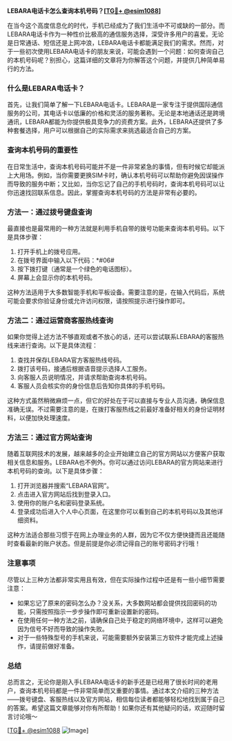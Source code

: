 **LEBARA电话卡怎么查询本机号码？[[TG💪+ @esim1088](https://t.me/s/esim1088)]**

在当今这个高度信息化的时代，手机已经成为了我们生活中不可或缺的一部分。而LEBARA电话卡作为一种性价比极高的通信服务选择，深受许多用户的喜爱。无论是日常通话、短信还是上网冲浪，LEBARA电话卡都能满足我们的需求。然而，对于一些初次使用LEBARA电话卡的朋友来说，可能会遇到一个问题：如何查询自己的本机号码呢？别担心，这篇详细的文章将为你解答这个问题，并提供几种简单易行的方法。

### 什么是LEBARA电话卡？

首先，让我们简单了解一下LEBARA电话卡。LEBARA是一家专注于提供国际通信服务的公司，其电话卡以低廉的价格和灵活的服务著称。无论是本地通话还是跨境通讯，LEBARA都能为你提供极具竞争力的资费方案。此外，LEBARA还提供了多种套餐选择，用户可以根据自己的实际需求来挑选最适合自己的方案。

### 查询本机号码的重要性

在日常生活中，查询本机号码可能并不是一件非常紧急的事情，但有时候它却能派上大用场。例如，当你需要更换SIM卡时，确认本机号码可以帮助你避免因误操作而导致的服务中断；又比如，当你忘记了自己的手机号码时，查询本机号码可以让你迅速找回联系信息。因此，掌握查询本机号码的方法是非常有必要的。

### 方法一：通过拨号键盘查询

最直接也是最常用的一种方法就是利用手机自带的拨号功能来查询本机号码。以下是具体步骤：

1. 打开手机上的拨号应用。
2. 在拨号界面中输入以下代码：*#06#
3. 按下拨打键（通常是一个绿色的电话图标）。
4. 屏幕上会显示你的本机号码。

这种方法适用于大多数智能手机和平板设备。需要注意的是，在输入代码后，系统可能会要求你验证身份或允许访问权限，请按照提示进行操作即可。

### 方法二：通过运营商客服热线查询

如果你觉得上述方法不够直观或者不放心的话，还可以尝试联系LEBARA的客服热线来进行查询。以下是具体流程：

1. 查找并保存LEBARA官方客服热线号码。
2. 拨打该号码，接通后根据语音提示选择人工服务。
3. 向客服人员说明情况，并请求帮助查询本机号码。
4. 客服人员会核实你的身份信息后告知你具体的手机号码。

这种方式虽然稍微麻烦一点，但它的好处在于可以直接与专业人员沟通，确保信息准确无误。不过需要注意的是，在拨打客服热线之前最好准备好相关的身份证明材料，以便加快处理速度。

### 方法三：通过官方网站查询

随着互联网技术的发展，越来越多的企业开始建立自己的官方网站以方便客户获取相关信息和服务。LEBARA也不例外。你可以通过访问LEBARA的官方网站来进行本机号码的查询。以下是具体步骤：

1. 打开浏览器并搜索“LEBARA官网”。
2. 点击进入官方网站后找到登录入口。
3. 使用你的账户名和密码登录系统。
4. 登录成功后进入个人中心页面，在这里你可以看到自己的本机号码以及其他详细资料。

这种方法适合那些习惯于在网上办理业务的人群，因为它不仅方便快捷而且还能随时查看最新的账户状态。但是前提是你必须记得自己的账号密码才行哦！

### 注意事项

尽管以上三种方法都非常实用且有效，但在实际操作过程中还是有一些小细节需要注意：

- 如果忘记了原来的密码怎么办？没关系，大多数网站都会提供找回密码的功能，只需按照指示一步步操作即可重新设置新的密码。
- 在使用任何一种方法之前，请确保自己处于稳定的网络环境中，这样可以避免因为信号不好而导致的操作失败。
- 对于一些特殊型号的手机来说，可能需要额外安装第三方软件才能完成上述操作，请提前做好准备。

### 总结

总而言之，无论你是刚入手LEBARA电话卡的新手还是已经用了很长时间的老用户，查询本机号码都是一件非常简单而又重要的事情。通过本文介绍的三种方法——拨号键盘、客服热线以及官方网站，相信每位读者都能够轻松地找到属于自己的答案。希望这篇文章能够对你有所帮助！如果你还有其他疑问的话，欢迎随时留言讨论哦～

[[TG💪+ @esim1088](https://t.me/s/esim1088) ![Image](https://i.postimg.cc/4NQfJmqS/Snipaste-2025-05-13-00-14-12.png)]